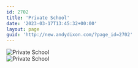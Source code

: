 ```yaml
---
id: 2702
title: 'Private School'
date: '2023-03-17T13:45:32+00:00'
layout: page
guid: 'http://new.andydixon.com/?page_id=2702'
---
```


![Private School](https://i0.wp.com/assets.g8x2.ldn.idrivee2-23.com/posters/Private%20School%2001.jpg?w=1200&ssl=1 "Private School")  
![Private School](https://i0.wp.com/assets.g8x2.ldn.idrivee2-23.com/posters/Private%20School%2002.jpg?w=1200&ssl=1 "Private School")